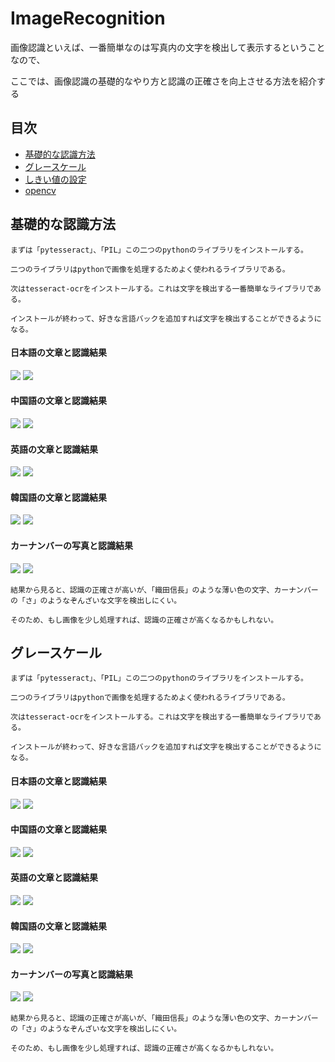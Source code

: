# ImageRecognition

画像認識といえば、一番簡単なのは写真内の文字を検出して表示するということなので、

ここでは、画像認識の基礎的なやり方と認識の正確さを向上させる方法を紹介する

## 目次
* [基礎的な認識方法](#基礎的な認識方法)
* [グレースケール](#グレースケール)
* [しきい値の設定](#しきい値の設定)
* [opencv](#opencv)

基礎的な認識方法
------
    まずは「pytesseract」、「PIL」この二つのpythonのライブラリをインストールする。
    
    二つのライブラリはpythonで画像を処理するためよく使われるライブラリである。
    
    次はtesseract-ocrをインストールする。これは文字を検出する一番簡単なライブラリである。
    
    インストールが終わって、好きな言語バックを追加すれば文字を検出することができるようになる。

#### 日本語の文章と認識結果
![](/img/jpn.PNG)
![](/result/J1.PNG)

#### 中国語の文章と認識結果
![](/img/chn.PNG)
![](/result/C1.PNG)

#### 英語の文章と認識結果
![](/img/eng.PNG)
![](/result/E1.PNG)

#### 韓国語の文章と認識結果
![](/img/kor.PNG)
![](/result/K1.PNG)

#### カーナンバーの写真と認識結果
![](/img/car.png)
![](/result/car1.PNG)


    結果から見ると、認識の正確さが高いが、「織田信長」のような薄い色の文字、カーナンバーの「さ」のようなぞんざいな文字を検出しにくい。
    
    そのため、もし画像を少し処理すれば、認識の正確さが高くなるかもしれない。



グレースケール
------
    まずは「pytesseract」、「PIL」この二つのpythonのライブラリをインストールする。
    
    二つのライブラリはpythonで画像を処理するためよく使われるライブラリである。
    
    次はtesseract-ocrをインストールする。これは文字を検出する一番簡単なライブラリである。
    
    インストールが終わって、好きな言語バックを追加すれば文字を検出することができるようになる。

#### 日本語の文章と認識結果
![](/img/jpn.PNG)
![](/result/J1.PNG)

#### 中国語の文章と認識結果
![](/img/chn.PNG)
![](/result/C1.PNG)

#### 英語の文章と認識結果
![](/img/eng.PNG)
![](/result/E1.PNG)

#### 韓国語の文章と認識結果
![](/img/kor.PNG)
![](/result/K1.PNG)

#### カーナンバーの写真と認識結果
![](/img/car.png)
![](/result/car1.PNG)


    結果から見ると、認識の正確さが高いが、「織田信長」のような薄い色の文字、カーナンバーの「さ」のようなぞんざいな文字を検出しにくい。
    
    そのため、もし画像を少し処理すれば、認識の正確さが高くなるかもしれない。
